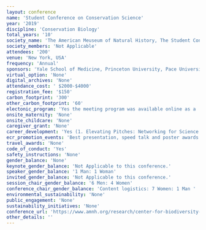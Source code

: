 ```yaml
---
layout: conference 
name: 'Student Conference on Conservation Science'
year: '2019'
discipline: 'Conservation Biology'
total_years: '10'
society_name: 'The American Meuseum of Natural History, The Student Conference on Conservation Science (SCCS) is the only international conference designed for graduate students, post-doctoral fellows, and early-career professionals pursuing or considering the field of conservation science.'
society_members: 'Not Applicable'
attendees: '200'
venue: 'New York, USA'
frequency: 'Annual'
sponsors: 'Yale School of Medicine, Princeton University, Pace University, Yale University Press Applied Biomathematics Oryx—The International Journal of Conservation; Fauna & Flora International, Cambridge University Press Society for Conservation Biology'
virtual_option: 'None'
digital_archives: 'None'
attendance_cost: ' $2000-$4000'
registration_fee: '$150'
carbon_footprint: '300'
other_carbon_footprint: '60'
electonic_program: 'Yes the meeting program was available online as a .pdf file on the conference website.'
onsite_maternity: 'None'
onsite_childcare: 'None'
caregiver_grant: 'None'
career_development: 'Yes (1. Elevating Pitches: Networking for Science and Academia  2. Fundraising 101: Tools and Strategies to Raise Funds Through Grants and Scholarships  3. The Relationship Between Poetry and Science 4. What Am I Doing with My Life? Career Planning for the Modern Conservationist)'
ecr_promotion_events: 'Best presentation, speed talk and poster awards also The Student Conference on Conservation Science (SCCS) is the only international conference designed for graduate students, post-doctoral fellows, and early-career professionals pursuing or considering the field of conservation science.'
travel_awards: 'None'
code_of_conduct: 'Yes'
safety_instructions: 'None'
gender_balance: 'None'
keynote_gender_balance: 'Not Applicable to this conference.'
speaker_gender_balance: '1 Man: 1 Woman'
invited_gender_balance: 'Not Applicable to this conference.'
session_chair_gender_balance: '6 Men: 4 Women'
conference_chair_gender_balance: 'Content logistics: 7 Women: 1 Man '
environmental_sustainability: 'None'
public_engagement: 'None'
sustainability_initiatives: 'None'
conference_url: 'https://www.amnh.org/research/center-for-biodiversity-conservation/convening-and-connecting/sccs-ny/sccs-ny-2019'
other_details: ''
---
```

